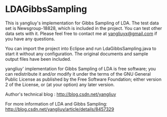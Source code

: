 LDAGibbsSampling
================

This is yangliuy's implementation for Gibbs Sampling of LDA. The test data set is Newsgroup-18828, which is included in the project. You can test other data sets with it. Please feel free to contact me at yangliuyx@gmail.com if you have any questions.

You can import the project into Eclipse and run LdaGibbsSampling.java to start it without any configuration. The original documents and sample output files have been included.

yangliuy' implementation for Gibbs Sampling of LDA is free software; you can redistribute it and/or modify it under the terms of the GNU General Public License as published by the Free Software Foundation; either version 2 of the License, or (at your option) any later version.

Author's technical blog : http://blog.csdn.net/yangliuy

For more information of LDA and Gibbs Sampling: http://blog.csdn.net/yangliuy/article/details/8457329
